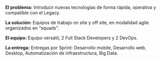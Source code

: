 __El problema:__ Introducir nuevas tecnologías de forma rápida, operativa y compatible con el Legacy.

__La solución:__ Equipos de trabajo on site y off site, en modalidad agile organizados en  “squads”.

__El equipo:__ Equipo versátil, 2 Full Stack Developers y 2 DevOps.

__La entrega:__ Entregas por Sprint: Desarrollo mobile, Desarrollo web, Desktop, Automatización de infraestructura, Big Data.